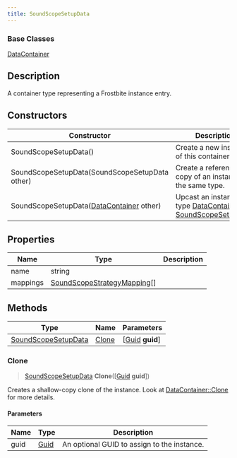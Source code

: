 ```yaml
---
title: SoundScopeSetupData
---
```

### Base Classes

[DataContainer](/vext/ref/shared/class/datacontainer)

## Description

A container type representing a Frostbite instance entry.

## Constructors

| Constructor                                                                    | Description                                                                                                                   |
| ------------------------------------------------------------------------------ | ----------------------------------------------------------------------------------------------------------------------------- |
| SoundScopeSetupData()                                                          | Create a new instance of this container type.                                                                                 |
| SoundScopeSetupData(SoundScopeSetupData other)                                 | Create a reference copy of an instance of the same type.                                                                      |
| SoundScopeSetupData([DataContainer](/vext/ref/shared/class/datacontainer) other) | Upcast an instance of type [DataContainer](/vext/ref/shared/class/datacontainer) to [SoundScopeSetupData](/vext/ref/fb/soundscopesetupdata/). |

## Properties

| Name     | Type                                                       | Description |
| -------- | ---------------------------------------------------------- | ----------- |
| name     | string                                                     |             |
| mappings | [SoundScopeStrategyMapping](/vext/ref/fb/soundscopestrategymapping/)\[\] |             |

## Methods

| Type                                       | Name            | Parameters                                     |
| ------------------------------------------ | --------------- | ---------------------------------------------- |
| [SoundScopeSetupData](/vext/ref/fb/soundscopesetupdata/) | [Clone](#clone) | \[[Guid](/vext/ref/shared/class/guid) **guid**\] |

### Clone

> [SoundScopeSetupData](/vext/ref/fb/soundscopesetupdata/) **Clone**(\[[Guid](/vext/ref/shared/class/guid) **guid**\])

Creates a shallow-copy clone of the instance. Look at [DataContainer::Clone](/vext/ref/shared/class/datacontainer#clone) for more details.

#### Parameters

| Name | Type         | Description                                 |
| ---- | ------------ | ------------------------------------------- |
| guid | [Guid](/vext/ref/shared/class/guid/) | An optional GUID to assign to the instance. |
